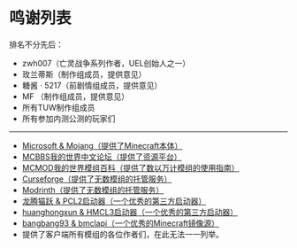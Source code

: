 # 鸣谢列表

排名不分先后：

* zwh007（亡灵战争系列作者，UEL创始人之一）
* 玫兰蒂斯（制作组成员，提供意见）
* 糖酱 · 5217（前剧情组成员，提供意见）
* MF （制作组成员，提供意见）
* 所有TUW制作组成员
* 所有参加内测公测的玩家们

---

* [Microsoft & Mojang（提供了Minecraft本体）](https://www.minecraft.net/zh-hans)
* [MCBBS我的世界中文论坛（提供了资源平台）](https://www.mcbbs.net/)
* [MCMOD我的世界模组百科（提供了数以万计模组的使用指南）](https://www.mcmod.cn/)
* [Curseforge（提供了无数模组的托管服务）](https://www.curseforge.com/minecraft)
* [Modrinth（提供了无数模组的托管服务）](https://modrinth.com/)
* [龙腾猫跃 & PCL2启动器（一个优秀的第三方启动器）](https://afdian.net/a/LTCat)
* [huanghongxun & HMCL3启动器（一个优秀的第三方启动器）](https://afdian.net/a/huanghongxun)
* [bangbang93 & bmclapi（一个优秀的Minecraft镜像源）](https://afdian.net/a/bangbang93)
* 提供了客户端所有模组的各位作者们，在此无法一一列举。
